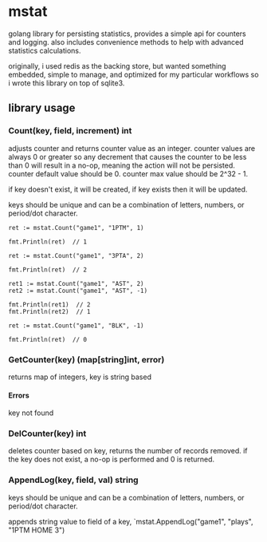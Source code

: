 # mstat
golang library for persisting statistics, provides a simple api for counters
and logging.  also includes convenience methods to help with advanced statistics 
calculations.

originally, i used redis as the backing store, but wanted something embedded,
simple to manage, and optimized for my particular workflows so i wrote this
library on top of sqlite3.

## library usage

### Count(key, field, increment) int

adjusts counter and returns counter value as an integer.  counter values are always 0 or greater so any decrement that causes the counter to be less than 0 will result in a no-op, meaning the action will not be persisted.  counter default value should be 0.  counter max value should be 2^32 - 1.

if key doesn't exist, it will be created, if key exists then it will be updated.

keys should be unique and can be a combination of letters, numbers, or period/dot character.

```
ret := mstat.Count("game1", "1PTM", 1)

fmt.Println(ret)  // 1

```

```
ret := mstat.Count("game1", "3PTA", 2)

fmt.Println(ret)  // 2

```

```
ret1 := mstat.Count("game1", "AST", 2)
ret2 := mstat.Count("game1", "AST", -1)

fmt.Println(ret1)  // 2
fmt.Println(ret2)  // 1

```

```
ret := mstat.Count("game1", "BLK", -1)

fmt.Println(ret)  // 0

```  

### GetCounter(key) (map[string]int, error)

returns map of integers, key is string based

#### Errors

key not found

### DelCounter(key) int

deletes counter based on key, returns the number of records removed.  if the key
does not exist, a no-op is performed and 0 is returned.

### AppendLog(key, field, val) string

keys should be unique and can be a combination of letters, numbers, or  period/dot character.

appends string value to field of a key, 
`mstat.AppendLog("game1", "plays", "1PTM HOME 3")
